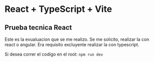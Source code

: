 # React + TypeScript + Vite

## Prueba tecnica React

Este es la evualuacion que se me realizo. Se me solicito, realizar la con react o angular. Era requisito excluyente realizar la con typescript.

Si desea correr el codigo en el root:
`npm run dev`

